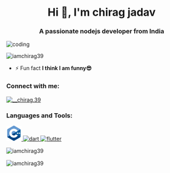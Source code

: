 <h1 align="center">Hi 👋, I'm chirag jadav</h1>
<h3 align="center">A passionate nodejs developer from India</h3>

<img aling="right" alt="coding" width="400" src="https://i.pinimg.com/originals/54/e3/7d/54e37d8074ebcde1d96c77d7b2a7f310.gif">

<p align="left"> <img src="https://komarev.com/ghpvc/?username=iamchirag39&label=Profile%20views&color=0e75b6&style=flat" alt="iamchirag39" /> </p>

- ⚡ Fun fact **I think I am funny😎**

<h3 align="left">Connect with me:</h3>
<p align="left">
<a href="https://instagram.com/__chirag.39" target="blank"><img align="center" src="https://raw.githubusercontent.com/rahuldkjain/github-profile-readme-generator/master/src/images/icons/Social/instagram.svg" alt="__chirag.39" height="30" width="40" /></a>
</p>

<h3 align="left">Languages and Tools:</h3>
<p align="left"> <a href="https://www.w3schools.com/cpp/" target="_blank" rel="noreferrer"> <img src="https://raw.githubusercontent.com/devicons/devicon/master/icons/cplusplus/cplusplus-original.svg" alt="cplusplus" width="40" height="40"/> </a> <a href="https://dart.dev" target="_blank" rel="noreferrer"> <img src="https://www.vectorlogo.zone/logos/dartlang/dartlang-icon.svg" alt="dart" width="40" height="40"/> </a> <a href="https://flutter.dev" target="_blank" rel="noreferrer"> <img src="https://www.vectorlogo.zone/logos/flutterio/flutterio-icon.svg" alt="flutter" width="40" height="40"/> </a> </p>

<p><img align="center" src="https://github-readme-stats.vercel.app/api/top-langs?username=iamchirag39&show_icons=true&locale=en&layout=compact" alt="iamchirag39" /></p>

<p><img align="center" src="https://github-readme-streak-stats.herokuapp.com/?user=iamchirag39&" alt="iamchirag39" /></p>
